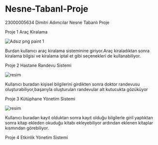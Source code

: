 # Nesne-Tabanl-Proje
23000005634 Dimitri Adımcılar Nesne Tabanlı Proje

Proje 1 Araç Kiralama 


![Adsız png paint 1](https://github.com/dimitriadmclr/Nesne-Tabanl-Proje/assets/73696340/aeef2774-be5e-40a7-b201-78292dfeeb15)

Burdan kullanıcı araç kiralama sisteminine giriyor.Araç kiraladıktan sonra kiralama bilgisi ve kiralama iptal et gibi seçenekleri de kullanabiliyor.

Proje 2  Hastane Randevu Sistemi



![resim](https://github.com/dimitriadmclr/Nesne-Tabanl-Proje/assets/73696340/2fa0aa33-3198-4d66-828f-ce5e0041c761)



Kullanıcı buradan kişisel bilgilerini girdikten sonra doktor randevusu oluşturabiliyor,başarıyla oluşturulan randevular alt kutucukta gözüküyor

Proje 3 Kütüphane Yönetim Sistemi



![resim](https://github.com/dimitriadmclr/Nesne-Tabanl-Proje/assets/73696340/3ac39f0a-8679-40e8-aac8-7254908435e6)


Kullanıcı buradan kayıt olduktan sonra kayıt olduğu bilgilerle giril yaptıktan sonra kitap ekleden okuduğu kitabı ekleyebiliyor ardından eklenen kitaplar kısmından görebiliyor.

Proje 4 Etkinlik Yönetim Sistemi





